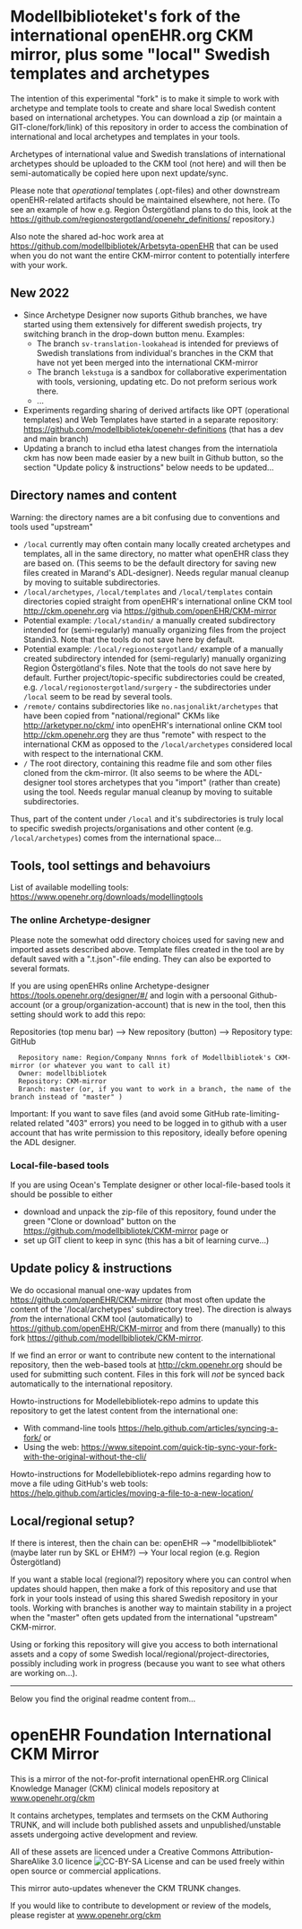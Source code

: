 Modellbiblioteket's fork of the international openEHR.org CKM mirror, plus some "local" Swedish templates and archetypes
===========================================================================================================
The intention of this experimental "fork" is to make it simple to work with archetype and template tools to create and share local Swedish content based on international archetypes. You can download a zip (or maintain a GIT-clone/fork/link) of this repository in order to access the combination of international and local archetypes and templates in your tools.

Archetypes of international value and Swedish translations of international archetypes should be uploaded to the CKM tool (not here) and will then be semi-automatically be copied here upon next update/sync.

Please note that _operational_ templates (.opt-files) and other downstream openEHR-related artifacts should be maintained elsewhere, not here. (To see an example of how e.g. Region Östergötland plans to do this, look at the https://github.com/regionostergotland/openehr_definitions/ repository.)

Also note the shared ad-hoc work area at https://github.com/modellbibliotek/Arbetsyta-openEHR that can be used when you do not want the entire CKM-mirror content to potentially interfere with your work.

New 2022
--------
* Since Archetype Designer now suports Github branches, we have started using them extensively for different swedish projects, try switching branch in the drop-down button menu. Examples:
    * The branch `sv-translation-lookahead` is intended for previews of Swedish translations from individual's branches in the CKM that have not yet been merged into the international CKM-mirror
    * The branch `lekstuga` is a sandbox for collaborative experimentation with tools, versioning, updating etc. Do not preform serious work there.
    * ...
* Experiments regarding sharing of derived artifacts like OPT (operational templates) and Web Templates have started in a separate repository: https://github.com/modellbibliotek/openehr-definitions (that has a dev and main branch)
* Updating a branch to includ etha latest changes from the internatiola ckm has now been made easier by a new built in Github button, so the section "Update policy & instructions" below needs to be updated...

Directory names and content
---------------------------
Warning: the directory names are a bit confusing due to conventions and tools used "upstream"

* `/local`  currently may often contain many locally created archetypes and templates, all in the same directory, no matter what openEHR class they are based on. (This seems to be the default directory for saving new files created in Marand's ADL-designer). Needs regular manual cleanup by moving to suitable subdirectories.
* `/local/archetypes`, `/local/templates` and `/local/templates` contain directories copied straight from openEHR's international online CKM tool http://ckm.openehr.org via https://github.com/openEHR/CKM-mirror
* Potential example: `/local/standin/` a manually created subdirectory intended for (semi-regularly) manually organizing files from the project Standin3. Note that the tools do not save here by default.
* Potential example: `/local/regionostergotland/` example of a manually created subdirectory intended for (semi-regularly) manually organizing Region Östergötland's files. Note that the tools do not save here by default. Further project/topic-specific subdirectories could be created, e.g. `/local/regionostergotland/surgery` - the subdirectories under `/local` seem to be read by several tools.
* `/remote/` contains subdirectories like `no.nasjonalikt/archetypes` that have been copied from "national/regional" CKMs like http://arketyper.no/ckm/ into openEHR's international online CKM tool http://ckm.openehr.org they are thus "remote" with respect to the international CKM as opposed to the `/local/archetypes` considered local with respect to the international CKM. 
* `/` The root directory, containing this readme file and som other files cloned from the ckm-mirror. (It also seems to be where the ADL-designer tool stores archetypes that you "import" (rather than create) using the tool. Needs regular manual cleanup by moving to suitable subdirectories.

Thus, part of the content under `/local` and it's subdirectories is truly local to specific swedish projects/organisations and other content (e.g. `/local/archetypes`) comes from the international space...

Tools, tool settings and behavoiurs
-------------
List of available modelling tools: https://www.openehr.org/downloads/modellingtools

### The online Archetype-designer
Please note the somewhat odd directory choices used for saving new and imported assets described above. Template files created in the tool are by default saved with a ".t.json"-file ending. They can also be exported to several formats.

If you are using openEHRs online Archetype-designer https://tools.openehr.org/designer/#/ and login with a persoonal Github-account (or a group/organization-account) that is new in the tool, then this setting should work to add this repo:

Repositories (top menu bar) --> New repository (button) --> Repository type: GitHub
```
  Repository name: Region/Company Nnnns fork of Modellbibliotek's CKM-mirror (or whatever you want to call it)  
  Owner: modellbibliotek
  Repository: CKM-mirror
  Branch: master (or, if you want to work in a branch, the name of the branch instead of "master" )
```

Important: If you want to save files (and avoid some GitHub rate-limiting-related related "403" errors) you need to be logged in to github with a user account that has write permission to this repository, ideally before opening the ADL designer.

### Local-file-based tools
If you are using Ocean's Template designer or other local-file-based tools it should be possible to either 
* download and unpack the zip-file of this repository, found under the green "Clone or download" button on the https://github.com/modellbibliotek/CKM-mirror page or
* set up GIT client to keep in sync (this has a bit of learning curve...)

Update policy & instructions
----------------------------
We do occasional manual one-way updates from https://github.com/openEHR/CKM-mirror (that most often update the content of the '/local/archetypes' subdirectory tree). The direction is always _from_ the international CKM tool (automatically) to https://github.com/openEHR/CKM-mirror and from there (manually) to this fork https://github.com/modellbibliotek/CKM-mirror.

If we find an error or want to contribute new content to the international repository, then the web-based tools at http://ckm.openehr.org should be used for submitting such content. Files in this fork will _not_ be synced back automatically to the international repository.

Howto-instructions for Modellebibliotek-repo admins to update this repository to get the latest content from the international one: 
* With command-line tools https://help.github.com/articles/syncing-a-fork/ or
* Using the web: https://www.sitepoint.com/quick-tip-sync-your-fork-with-the-original-without-the-cli/

Howto-instructions for Modellebibliotek-repo admins regarding how to move a file uding GitHub's web tools: https://help.github.com/articles/moving-a-file-to-a-new-location/

Local/regional setup?
----------------------
If there is interest, then the chain can be: openEHR --> "modellbibliotek" (maybe later run by SKL or EHM?) --> Your local region (e.g. Region Östergötland) 

If you want a stable local (regional?) repository where you can control when updates should happen, then make a fork of this repository and use that fork in your tools instead of using this shared Swedish repository in your tools. Working with branches is another way to maintain  stability in a project when the "master" often gets updated from the international "upstream" CKM-mirror.

Using or forking this repository will give you access to both international assets and a copy of some Swedish local/regional/project-directories, possibly including work in progress (because you want to see what others are working on...).

--------------

Below you find the original readme content from...

openEHR Foundation International CKM Mirror 
===========================================

This is a mirror of the not-for-profit international openEHR.org Clinical Knowledge Manager (CKM) clinical models repository at www.openehr.org/ckm

It contains archetypes, templates and termsets on the CKM Authoring TRUNK, and will include both published assets and unpublished/unstable assets undergoing active development and review.

All of these assets are licenced under a Creative Commons Attribution-ShareAlike 3.0 licence ![CC-BY-SA License](https://i.creativecommons.org/l/by-sa/3.0/88x31.png) and can be used freely within open source or commercial applications.

This mirror auto-updates whenever the CKM TRUNK changes.

If you would like to contribute to development or review of the models, please register at www.openehr.org/ckm
